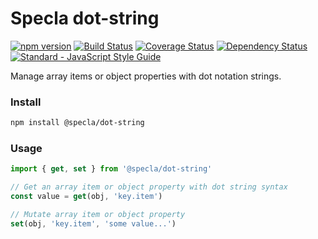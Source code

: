 # Specla dot-string

[![npm version](https://img.shields.io/npm/v/@specla/dot-string.svg)](https://www.npmjs.com/package/@specla/dot-string)
[![Build Status](https://travis-ci.org/specla/dot-string.svg?branch=master)](https://travis-ci.org/specla/dot-string)
[![Coverage Status](https://coveralls.io/repos/github/specla/dot-string/badge.svg?branch=master)](https://coveralls.io/github/specla/dot-string?branch=master)
[![Dependency Status](https://david-dm.org/specla/dot-string.svg)](https://david-dm.org/specla/dot-string)
[![Standard - JavaScript Style Guide](https://img.shields.io/badge/code%20style-standard-brightgreen.svg)](http://standardjs.com/)

Manage array items or object properties with dot notation strings.

### Install
```sh
npm install @specla/dot-string
```

### Usage
```js
import { get, set } from '@specla/dot-string'

// Get an array item or object property with dot string syntax
const value = get(obj, 'key.item')

// Mutate array item or object property
set(obj, 'key.item', 'some value...')
```
